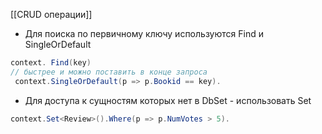 [[CRUD операции]]

- Для поиска по первичному ключу используются Find и SingleOrDefault
```cs
context. Find(key)
// быстрее и можно поставить в конце запроса
 context.SingleOrDefault(p => p.Bookid == key).
```
- Для доступа к сущностям которых нет в DbSet - использовать Set
```cs
context.Set<Review>().Where(p => p.NumVotes > 5).
```